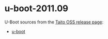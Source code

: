 # u-boot-2011.09

U-Boot sources from the [Taito OSS release page](https://www.taito.co.jp/en/egret2mini/support/oss):
* [u-boot](https://www.taito.co.jp/Content/docs/u-boot-2011.09.tar.gz)
